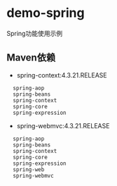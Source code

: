 # demo-spring
Spring功能使用示例

## Maven依赖
* spring-context:4.3.21.RELEASE
```
  spring-aop
  spring-beans
  spring-context
  spring-core
  spring-expression
```
* spring-webmvc:4.3.21.RELEASE

```
  spring-aop
  spring-beans
  spring-context
  spring-core
  spring-expression
  spring-web
  spring-webmvc
```
